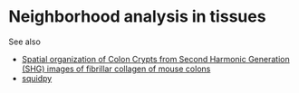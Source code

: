 # Neighborhood analysis in tissues

See also
* [Spatial organization of Colon Crypts from Second Harmonic Generation (SHG) images of fibrillar collagen of mouse colons](https://github.com/WIS-MICC-CellObservatory/Crypts_SpatialOrganization)
* [squidpy](https://squidpy.readthedocs.io/en/stable/)